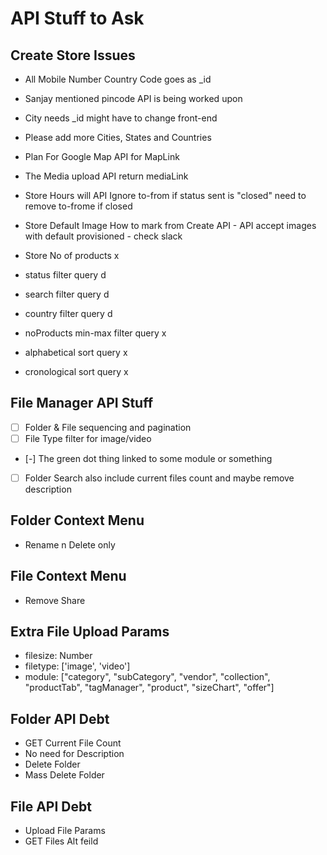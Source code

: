 # API Stuff to Ask

## Create Store Issues

- All Mobile Number Country Code goes as \_id
- Sanjay mentioned pincode API is being worked upon
- City needs \_id might have to change front-end
- Please add more Cities, States and Countries
- Plan For Google Map API for MapLink
- The Media upload API return mediaLink
- Store Hours will API Ignore to-from if status sent is "closed" need to remove to-frome if closed

- Store Default Image How to mark from Create API - API accept images with default provisioned - check slack
- Store No of products x

- status filter query d
- search filter query d
- country filter query d
- noProducts min-max filter query x

- alphabetical sort query x
- cronological sort query x

## File Manager API Stuff

- [ ] Folder & File sequencing and pagination
- [ ] File Type filter for image/video
- [-] The green dot thing linked to some module or something
- [ ] Folder Search also include current files count and maybe remove description

## Folder Context Menu

- Rename n Delete only

## File Context Menu

- Remove Share

## Extra File Upload Params

- filesize: Number
- filetype: ['image', 'video']
- module: ["category", "subCategory", "vendor", "collection", "productTab", "tagManager", "product", "sizeChart", "offer"]

## Folder API Debt

- GET Current File Count
- No need for Description
- Delete Folder
- Mass Delete Folder

## File API Debt

- Upload File Params
- GET Files Alt feild
